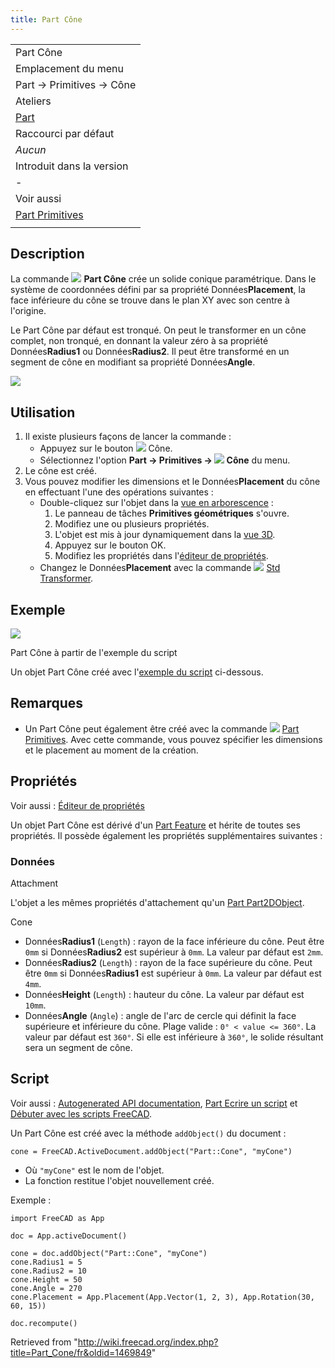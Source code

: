 ```yaml
---
title: Part Cône
---
```

|  |
| --- |
| Part Cône |
| Emplacement du menu |
| Part → Primitives → Cône |
| Ateliers |
| [Part](/Part_Workbench/fr "Part Workbench/fr") |
| Raccourci par défaut |
| *Aucun* |
| Introduit dans la version |
| - |
| Voir aussi |
| [Part Primitives](/Part_Primitives/fr "Part Primitives/fr") |
|  |

## Description

La commande ![](/images/Part_Cone.svg) **Part Cône** crée un solide conique paramétrique. Dans le système de coordonnées défini par sa propriété Données**Placement**, la face inférieure du cône se trouve dans le plan XY avec son centre à l'origine.

Le Part Cône par défaut est tronqué. On peut le transformer en un cône complet, non tronqué, en donnant la valeur zéro à sa propriété Données**Radius1** ou Données**Radius2**. Il peut être transformé en un segment de cône en modifiant sa propriété Données**Angle**.

![](/images/Part_Cone_Example.png)

## Utilisation

1. Il existe plusieurs façons de lancer la commande :
   * Appuyez sur le bouton ![](/images/Part_Cone.svg) Cône.
   * Sélectionnez l'option **Part → Primitives → ![](/images/Part_Cone.svg) Cône** du menu.
2. Le cône est créé.
3. Vous pouvez modifier les dimensions et le Données**Placement** du cône en effectuant l'une des opérations suivantes :
   * Double-cliquez sur l'objet dans la [vue en arborescence](/Tree_view/fr "Tree view/fr") :
     1. Le panneau de tâches **Primitives géométriques** s'ouvre.
     2. Modifiez une ou plusieurs propriétés.
     3. L'objet est mis à jour dynamiquement dans la [vue 3D](/3D_view/fr "3D view/fr").
     4. Appuyez sur le bouton OK.
     5. Modifiez les propriétés dans l'[éditeur de propriétés](/Property_editor/fr "Property editor/fr").
   * Changez le Données**Placement** avec la commande ![](/images/Std_TransformManip.svg) [Std Transformer](/Std_TransformManip/fr "Std TransformManip/fr").

## Exemple

![](/images/Part_Cone_Scripting_Example.png)

Part Cône à partir de l'exemple du script

Un objet Part Cône créé avec l'[exemple du script](#Script) ci-dessous.

## Remarques

* Un Part Cône peut également être créé avec la commande ![](/images/Part_Primitives.svg) [Part Primitives](/Part_Primitives/fr "Part Primitives/fr"). Avec cette commande, vous pouvez spécifier les dimensions et le placement au moment de la création.

## Propriétés

Voir aussi : [Éditeur de propriétés](/Property_editor/fr "Property editor/fr")

Un objet Part Cône est dérivé d'un [Part Feature](/Part_Feature/fr "Part Feature/fr") et hérite de toutes ses propriétés. Il possède également les propriétés supplémentaires suivantes :

### Données

Attachment

L'objet a les mêmes propriétés d'attachement qu'un [Part Part2DObject](/Part_Part2DObject/fr#Donn.C3.A9es "Part Part2DObject/fr").

Cone

* Données**Radius1** (`Length`) : rayon de la face inférieure du cône. Peut être `0mm` si Données**Radius2** est supérieur à `0mm`. La valeur par défaut est `2mm`.
* Données**Radius2** (`Length`) : rayon de la face supérieure du cône. Peut être `0mm` si Données**Radius1** est supérieur à `0mm`. La valeur par défaut est `4mm`.
* Données**Height** (`Length`) : hauteur du cône. La valeur par défaut est `10mm`.
* Données**Angle** (`Angle`) : angle de l'arc de cercle qui définit la face supérieure et inférieure du cône. Plage valide : `0° < value <= 360°`. La valeur par défaut est `360°`. Si elle est inférieure à `360°`, le solide résultant sera un segment de cône.

## Script

Voir aussi : [Autogenerated API documentation](https://freecad.github.io/SourceDoc/), [Part Ecrire un script](/Part_scripting/fr "Part scripting/fr") et [Débuter avec les scripts FreeCAD](/FreeCAD_Scripting_Basics/fr "FreeCAD Scripting Basics/fr").

Un Part Cône est créé avec la méthode `addObject()` du document :

```
cone = FreeCAD.ActiveDocument.addObject("Part::Cone", "myCone")

```

* Où `"myCone"` est le nom de l'objet.
* La fonction restitue l'objet nouvellement créé.

Exemple :

```
import FreeCAD as App

doc = App.activeDocument()

cone = doc.addObject("Part::Cone", "myCone")
cone.Radius1 = 5
cone.Radius2 = 10
cone.Height = 50
cone.Angle = 270
cone.Placement = App.Placement(App.Vector(1, 2, 3), App.Rotation(30, 60, 15))

doc.recompute()

```

Retrieved from "<http://wiki.freecad.org/index.php?title=Part_Cone/fr&oldid=1469849>"